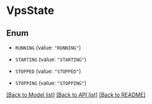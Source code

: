 # VpsState

## Enum


* `RUNNING` (value: `"RUNNING"`)

* `STARTING` (value: `"STARTING"`)

* `STOPPED` (value: `"STOPPED"`)

* `STOPPING` (value: `"STOPPING"`)


[[Back to Model list]](../README.md#documentation-for-models) [[Back to API list]](../README.md#documentation-for-api-endpoints) [[Back to README]](../README.md)


